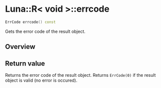 # Luna::R< void >::errcode

```c++
ErrCode errcode() const
```

Gets the error code of the result object. 

## Overview


## Return value
Returns the error code of the result object. Returns `ErrCode(0)` if the result object is valid (no error is occured). 


